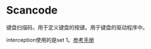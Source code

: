 # Scancode

键盘扫描码，用于定义键盘的按键。用于键盘的驱动程序中。

interception使用的是set 1。[参考手册](https://www.marjorie.de/ps2/scancode-set1.htm)